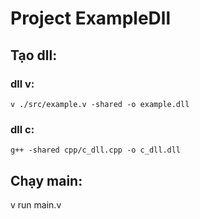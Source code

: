 # Project ExampleDll

## Tạo dll:

### dll v:

```
v ./src/example.v -shared -o example.dll
```

### dll c:

```
g++ -shared cpp/c_dll.cpp -o c_dll.dll
```

## Chạy main:

v run main.v
